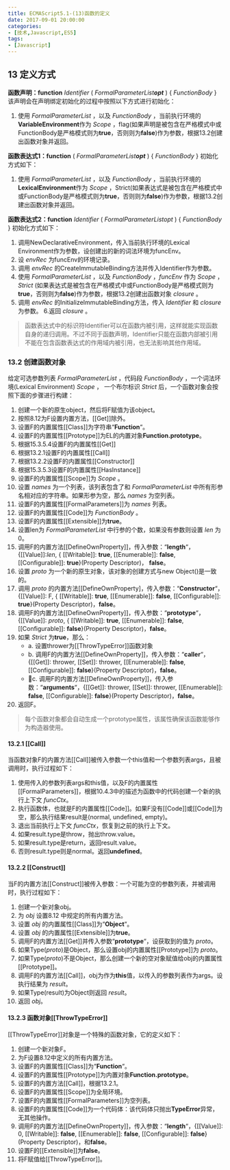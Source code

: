 ```yaml
---
title: ECMAScript5.1-(13)函数的定义
date: 2017-09-01 20:00:00
categories:
- [技术,Javascript,ES5]
tags:
- [Javascript]
---
```


## 13 定义方式

**函数声明：function** _Identifier_ ( _FormalParameterList**opt**_ ) { _FunctionBody_ }
该声明会在声明绑定初始化的过程中按照以下方式进行初始化：

1. 使用 _FormalParameterList_ ，以及 _FunctionBody_ ，当前执行环境的**VariableEnvironment**作为 _Scope_ ，flag(如果声明是被包含在严格模式中或FunctionBody是严格模式则为**true**，否则则为**false**)作为参数，根据13.2创建出函数对象并返回。

**函数表达式1：function** ( _FormalParameterList**opt**_ ) { _FunctionBody_ }
初始化方式如下：

1. 使用 _FormalParameterList_  ，以及 _FunctionBody_ ，当前执行环境的**LexicalEnvironment**作为 _Scope_ ，Strict(如果表达式是被包含在严格模式中或FunctionBody是严格模式则为**true**，否则则为**false**)作为参数，根据13.2创建出函数对象并返回。

**函数表达式2：function** _Identifier_ ( _FormalParameterListopt_ ) { _FunctionBody_ } 初始化方式如下：

1. 调用NewDeclarativeEnvironment，传入当前执行环境的Lexical Environment作为参数，设创建出的新的词法环境为funcEnv。
2. 设 _envRec_ 为funcEnv的环境记录。
3. 调用 _envRec_ 的CreateImmutableBinding方法并传入Identifier作为参数。
4. 使用 _FormalParameterList_ ，以及 _FunctionBody_ ，_funcEnv_ 作为 _Scope_ ，_Strict_ (如果表达式是被包含在严格模式中或FunctionBody是严格模式则为**true**，否则则为**false**)作为参数，根据13.2创建出函数对象 _closure_ 。
5. 调用 _envRec_ 的InitializeImmutableBinding方法，传入  _Identifier_ 和 _closure_ 为参数。
6.返回 _closure_ 。

>函数表达式中的标识符Identifier可以在函数内被引用，这样就能实现函数自身的递归调用。不过不同于函数声明，Identifier只能在函数内部被引用不能在包含函数表达式的作用域内被引用，也无法影响其他作用域。

### 13.2 创建函数对象

给定可选参数列表 _FormalParameterList_ ，代码段 _FunctionBody_ ，一个词法环境(Lexical Environment) _Scope_ ， 一个布尔标识 _Strict_ 后，一个函数对象会按照下面的步骤进行构建：

1. 创建一个新的原生object，然后将F赋值为该object。
2. 按照8.12为F设置内置方法，[[Get]]除外。
3. 设置F的内置属性[[Class]]为字符串“**Function**“。
4. 设置F的内置属性[[Prototype]]为EL的内置对象**Function.prototype**。
5. 根据15.3.5.4设置F的内置属性[[Get]]
6. 根据13.2.1设置F的内置属性[[Call]]
7. 根据13.2.2设置F的内置属性[[Constructor]]
8. 根据15.3.5.3设置F的内置属性[[HasInstance]]
9. 设置F的内置属性[[Scope]]为 _Scope_ 。
10. 设置 _names_ 为一个列表，该列表包含了和 _FormalParameterList_ 中所有形参名相对应的字符串。如果形参为空，那么 _names_ 为空列表。
11. 设置F的内置属性[[FormalParameters]]为 _names_ 列表。
12. 设置F的内置属性[[Code]]为 _FunctionBody_ 。
13. 设置F的内置属性[[Extensible]]为**true**。
14. 设置len为 _FormalParameterList_ 中行参的个数，如果没有参数则设置 _len_ 为0。
15. 调用F的内置方法[[DefineOwnProperty]]，传入参数：“**length**“，{[[Value]]:_len_, { [[Writable]]: **true**, [[Enumerable]]: **false**, [[Configurable]]: **true**}(Property Descriptor)， **false**。
16. 设置 _proto_ 为一个新的原生对象，该对象的创建方式与new Object()是一致的。
17. 调用 _proto_ 的内置方法[[DefineOwnProperty]，传入参数：“**Constructor**“，{[[Value]]: F, { [[Writable]]: **true**, [[Enumerable]]: **false**, [[Configurable]]: **true**}(Property Descriptor)，**false**。
18. 调用F的内置方法[[DefineOwnProperty]]，传入参数：“**prototype**“，{[[Value]]: _proto_, { [[Writable]]: **true**, [[Enumerable]]: **false**, [[Configurable]]: **false**}(Property Descriptor)，**false**。
19. 如果 _Strict_ 为**true**，那么：
    - a. 设置thrower为[[ThrowTypeError]]函数对象
    - b. 调用F的内置方法[[DefineOwnProperty]]，传入参数：“**caller**“，{[[Get]]: thrower, [[Set]]: thrower, [[Enumerable]]: **false**, [[Configurable]]: **false**}(Property Descriptor)，**false**。
    - c. 调用F的内置方法[[DefineOwnProperty]]，传入参数：“**arguments**“，{[[Get]]: thrower, [[Set]]: thrower, [[Enumerable]]: **false**, [[Configurable]]: **false**}(Property Descriptor)，**false**。
20. 返回F。

> 每个函数对象都会自动生成一个prototype属性，该属性确保该函数能够作为构造器使用。

#### 13.2.1 [[Call]]

当函数对象F的内置方法[[Call]]被传入参数一个this值和一个参数列表args，且被调用时，执行过程如下：

1. 使用传入的参数列表args和this值，以及F的内置属性[[FormalParameters]]，根据10.4.3中的描述为函数中的代码创建一个新的执行上下文 _funcCtx_。
2. 执行函数体，也就是F的内置属性[[Code]]。如果F没有[[Code]]或[[Code]]为空，那么执行结果result是(normal, undefined, empty)。
3. 退出当前执行上下文 _funcCtx_，恢复到之前的执行上下文。
4. 如果result.type是throw，抛出throw.value。
5. 如果result.type是return，返回result.value。
6. 否则result.type则是normal。返回**undefined**。

#### 13.2.2 [[Construct]]

当F的内置方法[[Construct]]被传入参数：一个可能为空的参数列表，并被调用时，执行过程如下：

1. 创建一个新对象obj。
2. 为 _obj_ 设置8.12 中规定的所有内置方法。
3. 设置 _obj_ 的内置属性[[Class]]为“**Object**“。
4. 设置 _obj_ 的内置属性[[Extensible]]为**true**。
5. 调用F的内置方法[[Get]]并传入参数“**prototype**“，设获取到的值为 _proto_。
6. 如果Type(_proto_)是Object，那么设置obj的内置属性[[Prototype]]为 _proto_。
7. 如果Type(_proto_)不是Object，那么创建一个新的空对象赋值给obj的内置属性[[Prototype]]。
8. 调用F的内置方法[[Call]]，obj为作为**this**值，以传入的参数列表作为args。设执行结果为 _result_。
9. 如果Type(result)为Object则返回 _result_。
10. 返回 _obj_。

#### 13.2.3 函数对象[[ThrowTypeError]]

[[ThrowTypeError]]对象是一个特殊的函数对象，它的定义如下：

1. 创建一个新对象F。
2. 为F设置8.12中定义的所有内置方法。
3. 设置F的内置属性[[Class]]为“**Function**“。
4. 设置F的内置属性[[Prototype]]为内置对象**Function.prototype**。
5. 设置F的内置方法[[Call]]，根据13.2.1。
6. 设置F的内置属性[[Scope]]为全局环境。
7. 设置F的内置属性[[FormalParameters]]为空列表。
8. 设置F的内置属性[[Code]]为一个代码体：该代码体只抛出**TypeError**异常，无其他操作。
9. 调用F的内置方法[[DefineOwnProperty]]，传入参数：“**length**“，{[[Value]]: 0, [[Writable]]: **false**, [[Enumerable]]: **false**, [[Configurable]]: **false**}(Property Descriptor)，和**false**。
10. 设置F的[[Extensible]]为**false**。
11. 将F赋值给[[ThrowTypeError]]。
